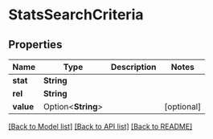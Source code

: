 # StatsSearchCriteria

## Properties

Name | Type | Description | Notes
------------ | ------------- | ------------- | -------------
**stat** | **String** |  | 
**rel** | **String** |  | 
**value** | Option<**String**> |  | [optional]

[[Back to Model list]](../README.md#documentation-for-models) [[Back to API list]](../README.md#documentation-for-api-endpoints) [[Back to README]](../README.md)


